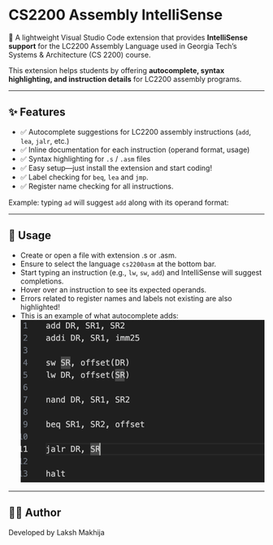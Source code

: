 # CS2200 Assembly IntelliSense

🚀 A lightweight Visual Studio Code extension that provides **IntelliSense support** for the LC2200 Assembly Language used in Georgia Tech’s Systems & Architecture (CS 2200) course.

This extension helps students by offering **autocomplete, syntax highlighting, and instruction details** for LC2200 assembly programs.

---

## ✨ Features

- ✅ Autocomplete suggestions for LC2200 assembly instructions (`add`, `lea`, `jalr`, etc.)
- ✅ Inline documentation for each instruction (operand format, usage)
- ✅ Syntax highlighting for `.s` / `.asm` files
- ✅ Easy setup—just install the extension and start coding!
- ✅ Label checking for `beq`, `lea` and `jmp`.
- ✅ Register name checking for all instructions.

Example: typing `ad` will suggest `add` along with its operand format:

---

## 📝 Usage

- Create or open a file with extension .s or .asm.
- Ensure to select the language `cs2200asm` at the bottom bar.
- Start typing an instruction (e.g., `lw`, `sw`, `add`) and IntelliSense will suggest completions.
- Hover over an instruction to see its expected operands.
- Errors related to register names and labels not existing are also highlighted!
- This is an example of what autocomplete adds:
  ![LC2200 Assembly Intellisense Example](images/image.png)

---

## 👨‍💻 Author

Developed by Laksh Makhija
